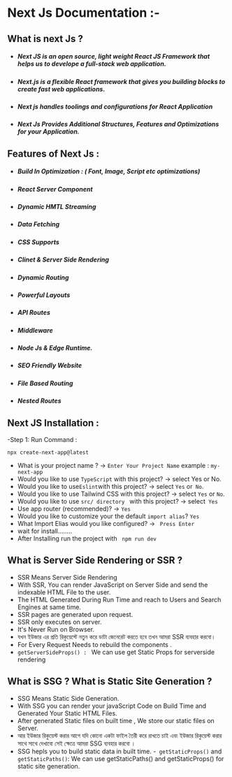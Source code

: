 # Next Js Documentation :-

## What is next Js ?

-  ##### Next JS is an open source, light weight React JS Framework that helps us to develope a full-stack web application.
-  ##### Next.js is a flexible React framework that gives you building blocks to create fast web applications.
-  ##### Next js handles toolings and configurations for React Application
-  ##### Next Js Provides Additional Structures, Features and Optimizations for your Application.

## Features of Next Js :

-  ##### Build In Optimization : ( Font, Image, Script etc optimizations)
-  ##### React Server Component
-  ##### Dynamic HMTL Streaming
-  ##### Data Fetching
-  ##### CSS Supports
-  ##### Clinet & Server Side Rendering
-  ##### Dynamic Routing
-  ##### Powerful Layouts
-  ##### API Routes
-  ##### Middleware
-  ##### Node Js & Edge Runtime.
-  ##### SEO Friendly Website
-  ##### File Based Routing
-  ##### Nested Routes

## Next JS Installation :

-Step 1: Run Command :

```
npx create-next-app@latest
```

-  What is your project name ? -> `Enter Your Project Name` example :
   `my-next-app`
-  Would you like to use `TypeScript` with this project? -> select Yes or No.
-  Would you like to use`Eslint`with this project? -> select `Yes` or` No`.
-  Would you like to use Tailwind CSS with this project? -> select `Yes` or
   `No`.
-  Would you like to use `src/ directory ` with this project? -> select` Yes`
-  Use app router (recommended)? -> `Yes `
-  Would you like to customize your the default `import alias`? `Yes`
-  What Import Elias would you like configured? -> ` Press Enter`
-  wait for install........
-  After Installing run the project with ` npm run dev`

## What is Server Side Rendering or SSR ?

-  SSR Means Server Side Rendering
-  With SSR, You can render JavaScript on Server Side and send the indexable
   HTML File to the user.
-  The HTML Generated During Run Time and reach to Users and Search Engines at
   same time.
-  SSR pages are generated upon request.
-  SSR only executes on server.
-  It's Never Run on Browser.
- যখন ইউজার এর প্রতি রিকুয়েস্টে নতুন করে ডাটা জেনেরেট করতে হবে তখন আমরা SSR ব্যবহার করবো। 
-  For Every Request Needs to rebuild the components .
-  `getServerSideProps() : ` We can use get Static Props for serverside
   rendering

## What is SSG ? What is Static Site Generation ?

-  SSG Means Static Side Generation.
-  With SSG you can render your javaScript Code on Build Time and Generated Your
   Static HTML Files.
-  After generated Static files on built time , We store our static files on
   Server.
- আর ইউজার রিকুয়েস্ট করার আগে যদি কোনো একটা ফাইল তৈরী করে রাখতে চাই এবং ইউজার রিকুয়েস্ট করার সাথে সাথে দেখাবো সেই ক্ষেত্রে  আমরা SSG ব্যবহার করবো । 
-  SSG hepls you to build static data in built time. -` getStaticProps()` and
   `getStaticPaths()`: We can use getStaticPaths() and getStaticProps() for
   static site generation.
